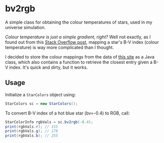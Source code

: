 # bv2rgb
A simple class for obtaining the colour temperatures of stars, used in my universe simulation.

*Colour temperature is just a simple gradient, right?* Well not exactly, as I found out from this [Stack Overflow post](https://stackoverflow.com/questions/21977786/star-b-v-color-index-to-apparent-rgb-color), mapping a star's B-V index (colour temperature) is way more complicated than I thought. 

I decided to store the colour mappings from the data of [this site](http://www.vendian.org/mncharity/dir3/starcolor/details.html) as a Java class, which also contains a function to retrieve the closest entry given a B-V index. It's quick and dirty, but it works.

## Usage
Initialize a `StarColors` object using:
```java
StarColors sc = new StarColors();
```
To convert B-V index of a hot blue star (bv=-0.4) to RGB, call:
```java
StarColorInfo rgbVals = sc.bv2rgb(-0.4);
print(rgbVals.r); // 155
print(rgbVals.g); // 178
print(rgbVals.b); // 255
```
